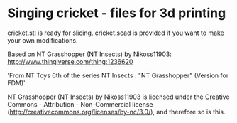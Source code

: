 # Singing cricket - files for 3d printing

cricket.stl is ready for slicing. cricket.scad is provided if you want to make your own modifications.

Based on NT Grasshopper (NT Insects) by Nikoss11903:
http://www.thingiverse.com/thing:1236620

'From NT Toys
6th of the series NT Insects : "NT Grasshopper"
(Version for FDM)'

NT Grasshopper (NT Insects) by Nikoss11903 is licensed under the Creative Commons - Attribution - Non-Commercial license (http://creativecommons.org/licenses/by-nc/3.0/), and therefore so is this.


